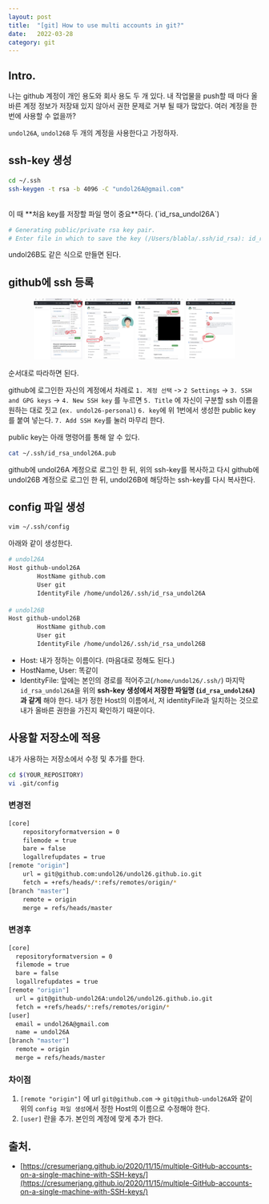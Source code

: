 ```yaml
---
layout: post
title:  "[git] How to use multi accounts in git?"
date:   2022-03-28
category: git
---
```


## Intro.
나는 github 계정이 개인 용도와 회사 용도 두 개 있다. 내 작업물을 push할 때 마다 올바른 계정 정보가 저장돼 있지 않아서 권한 문제로 거부 될 때가 많았다. 여러 계정을 한 번에 사용할 수 없을까?

`undol26A`, `undol26B` 두 개의 계정을 사용한다고 가정하자.

## ssh-key 생성

```bash
cd ~/.ssh
ssh-keygen -t rsa -b 4096 -C "undol26A@gmail.com"
```

<br>
이 때 **처음 key를 저장할 파일 명이 중요**하다. (`id_rsa_undol26A`)

```bash
# Generating public/private rsa key pair.
# Enter file in which to save the key (/Users/blabla/.ssh/id_rsa): id_rsa_undol26A
```

undol26B도 같은 식으로 만들면 된다.

## github에 ssh 등록
<center>
<figure>
	<img src="/public/img/git/ssh01.jpg" alt="" width="23%" height="23%"> 
  <img src="/public/img/git/ssh02.jpg" alt="" width="23%" height="23%"> 
  <img src="/public/img/git/ssh03.jpg" alt="" width="23%" height="23%"> 
  <img src="/public/img/git/ssh04.jpg" alt="" width="23%" height="23%"> 
</figure>
</center>

순서대로 따라하면 된다. 

github에 로그인한 자신의 계정에서 차례로 `1. 계정 선택` -> `2 Settings` -> `3. SSH and GPG keys` -> `4. New SSH key` 를 누르면 
`5. Title` 에 자신이 구분할 ssh 이름을 원하는 대로 짓고 (`ex. undol26-personal`) `6. key`에 위 1번에서 생성한 public key 를 붙여 넣는다. `7. Add SSH Key`를 눌러 마무리 한다.

public key는 아래 명령어를 통해 알 수 있다.

```bash
cat ~/.ssh/id_rsa_undol26A.pub
```

github에 undol26A 계정으로 로그인 한 뒤, 위의 ssh-key를 복사하고 다시 github에 undol26B 계정으로 로그인 한 뒤, undol26B에 해당하는 ssh-key를 다시 복사한다.

## config 파일 생성
```bash
vim ~/.ssh/config
```

아래와 같이 생성한다.
```bash
# undol26A
Host github-undol26A
        HostName github.com
        User git
        IdentityFile /home/undol26/.ssh/id_rsa_undol26A

# undol26B
Host github-undol26B
        HostName github.com
        User git
        IdentityFile /home/undol26/.ssh/id_rsa_undol26B
```

- Host: 내가 정하는 이름이다. (마음대로 정해도 된다.)
- HostName, User: 똑같이
- IdentityFile: 앞에는 본인의 경로를 적어주고(`/home/undol26/.ssh/`) 마지막 `id_rsa_undol26A`을 위의 **ssh-key 생성에서 저장한 파일명 (`id_rsa_undol26A`)과 같게** 해야 한다.
내가 정한 Host의 이름에서, 저 identityFile과 일치하는 것으로 내가 올바른 권한을 가진지 확인하기 때문이다.

## 사용할 저장소에 적용

내가 사용하는 저장소에서 수정 및 추가를 한다.

```bash
cd $(YOUR_REPOSITORY)
vi .git/config
```

### 변경전
```bash
[core]
	repositoryformatversion = 0
	filemode = true
	bare = false
	logallrefupdates = true
[remote "origin"]
	url = git@github.com:undol26/undol26.github.io.git
	fetch = +refs/heads/*:refs/remotes/origin/*
[branch "master"]
	remote = origin
	merge = refs/heads/master
```
### 변경후
```bash
[core]
  repositoryformatversion = 0
  filemode = true
  bare = false
  logallrefupdates = true
[remote "origin"]
  url = git@github-undol26A:undol26/undol26.github.io.git
  fetch = +refs/heads/*:refs/remotes/origin/*
[user]
  email = undol26A@gmail.com
  name = undol26A
[branch "master"]
  remote = origin
  merge = refs/heads/master
```

### 차이점
1. `[remote "origin"]` 에 url `git@github.com` -> `git@github-undol26A`와 같이 
위의 `config 파일 생성`에서 정한 Host의 이름으로 수정해야 한다.
2. `[user]` 란을 추가. 본인의 계정에 맞게 추가 한다.

## 출처.
- [https://cresumerjang.github.io/2020/11/15/multiple-GitHub-accounts-on-a-single-machine-with-SSH-keys/](https://cresumerjang.github.io/2020/11/15/multiple-GitHub-accounts-on-a-single-machine-with-SSH-keys/)